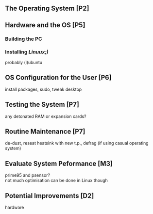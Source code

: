 ## The Operating System [P2]

## Hardware and the OS [P5]

### Building the PC

### Installing *Linuux;)*

probably (l)ubuntu

## OS Configuration for the User [P6]

install packages, sudo, tweak desktop

## Testing the System [P7]

any detonated RAM or expansion cards?

## Routine Maintenance [P7]

de-dust, reseat heatsink with new t.p., defrag (if using casual operating system)

## Evaluate System Peformance [M3]

prime95 and psensor?  
not much optimisation can be done in Linux though

## Potential Improvements [D2]

hardware